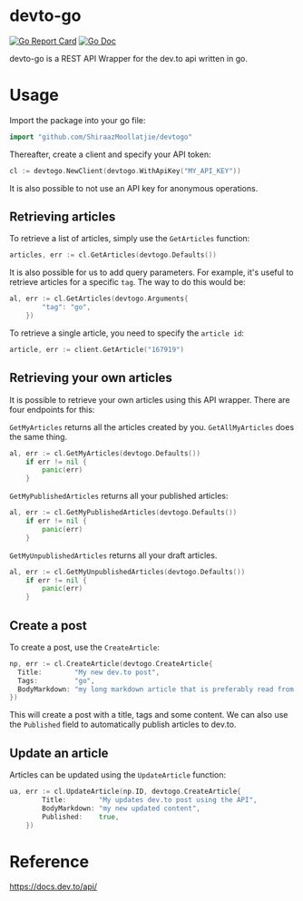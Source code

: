 # devto-go
[![Go Report Card](https://goreportcard.com/badge/github.com/ShiraazMoollatjie/devtogo?style=flat-square)](https://goreportcard.com/report/github.com/ShiraazMoollatjie/devtogo)
[![Go Doc](https://img.shields.io/badge/godoc-reference-blue.svg?style=flat-square)](http://godoc.org/github.com/ShiraazMoollatjie/devtogo)

devto-go is a REST API Wrapper for the dev.to api written in go.

# Usage

Import the package into your go file:

```go
import "github.com/ShiraazMoollatjie/devtogo"
```

Thereafter, create a client and specify your API token:
```go
cl := devtogo.NewClient(devtogo.WithApiKey("MY_API_KEY"))
```

It is also possible to not use an API key for anonymous operations.

## Retrieving articles
To retrieve a list of articles, simply use the `GetArticles` function:
```go
articles, err := cl.GetArticles(devtogo.Defaults())
```
It is also possible for us to add query parameters. For example, it's useful to retrieve articles for a specific `tag`.
The way to do this would be:
```go
al, err := cl.GetArticles(devtogo.Arguments{
		"tag": "go",
	})
```

To retrieve a single article, you need to specify the `article id`:
```go
article, err := client.GetArticle("167919")
```

## Retrieving your own articles

It is possible to retrieve your own articles using this API wrapper. There are four endpoints for this:

`GetMyArticles` returns all the articles created by you. `GetAllMyArticles` does the same thing.
```go
al, err := cl.GetMyArticles(devtogo.Defaults())
	if err != nil {
		panic(err)
	}
```

`GetMyPublishedArticles` returns all your published articles: 
```go
al, err := cl.GetMyPublishedArticles(devtogo.Defaults())
	if err != nil {
		panic(err)
	}
```

`GetMyUnpublishedArticles` returns all your draft articles.
```go
al, err := cl.GetMyUnpublishedArticles(devtogo.Defaults())
	if err != nil {
		panic(err)
	}
```

## Create a post
To create a post, use the `CreateArticle`:
```go
np, err := cl.CreateArticle(devtogo.CreateArticle{
  Title:        "My new dev.to post",
  Tags:         "go",
  BodyMarkdown: "my long markdown article that is preferably read from a file",
})
```
This will create a post with a title, tags and some content. We can also use the `Published` field to automatically
publish articles to dev.to.

## Update an article
Articles can be updated using the  `UpdateArticle` function:
```go
ua, err := cl.UpdateArticle(np.ID, devtogo.CreateArticle{
		Title:        "My updates dev.to post using the API",
		BodyMarkdown: "my new updated content",
		Published:    true,
	})
```

# Reference
https://docs.dev.to/api/